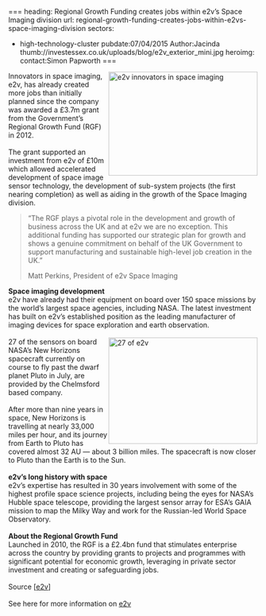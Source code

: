 ===
heading: Regional Growth Funding creates jobs within e2v’s Space Imaging division
url: regional-growth-funding-creates-jobs-within-e2vs-space-imaging-division
sectors:
  - high-technology-cluster 
pubdate:07/04/2015
Author:Jacinda
thumb://investessex.co.uk/uploads/blog/e2v_exterior_mini.jpg
heroimg:
contact:Simon Papworth
===
<p><img alt='e2v innovators in space imaging' src='http://www.investessex.co.uk/uploads/blog/e2v_exterior_300.jpg' style='float:right; height:209px; margin-left:2px; margin-right:2px; width:300px'/>Innovators in space imaging, e2v, has already created more jobs than initially planned since the company was awarded a £3.7m grant from the Government’s Regional Growth Fund (RGF) in 2012.<br/><br/>The grant supported an investment from e2v of £10m which allowed accelerated development of space image sensor technology, the development of sub-system projects (the first nearing completion) as well as aiding in the growth of the Space Imaging division.</p><blockquote><p>“The RGF plays a pivotal role in the development and growth of business across the UK and at e2v we are no exception. This additional funding has supported our strategic plan for growth and shows a genuine commitment on behalf of the UK Government to support manufacturing and sustainable high-level job creation in the UK.”</p><p>Matt Perkins, President of e2v Space Imaging</p></blockquote><p><strong>Space imaging development</strong><br/>e2v have already had their equipment on board over 150 space missions by the world’s largest space agencies, including NASA. The latest investment has built on e2v’s established position as the leading manufacturer of imaging devices for space exploration and earth observation.<br/><br/><img alt='27 of e2v's sensors onboard NASA's New Horizons mission to Pluto' src='http://www.investessex.co.uk/uploads/blog/rsz_satelliteapproachingpluto.jpg' style='float:right; height:214px; margin-left:2px; margin-right:2px; width:300px'/>27 of the sensors on board NASA’s New Horizons spacecraft currently on course to fly past the dwarf planet Pluto in July, are provided by the Chelmsford based company.<br/><br/>After more than nine years in space, New Horizons is travelling at nearly 33,000 miles per hour, and its journey from Earth to Pluto has covered almost 32 AU — about 3 billion miles. The spacecraft is now closer to Pluto than the Earth is to the Sun.<br/><br/><strong>e2v’s long history with space</strong><br/>e2v’s expertise has resulted in 30 years involvement with some of the highest profile space science projects, including being the eyes for NASA’s Hubble space telescope, providing the largest sensor array for ESA’s GAIA mission to map the Milky Way and work for the Russian-led World Space Observatory.<br/><br/><strong>About the Regional Growth Fund</strong><br/>Launched in 2010, the RGF is a £2.4bn fund that stimulates enterprise across the country by providing grants to projects and programmes with significant potential for economic growth, leveraging in private sector investment and creating or safeguarding jobs.<br/><br/>Source [<a href='http://www.e2v.com/news/regional-growth-funding-aids-in-the-success-of-e2vs-space-imaging-division/' target='_blank'>e2v</a>]<br/><br/>See here for more information on <a href='http://www.investessex.co.uk/studies/case-studies/e2v-technologies/' target='_blank'>e2v</a></p>